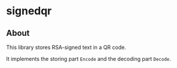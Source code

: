 # signedqr

## About

This library stores RSA-signed text in a QR code.

It implements the storing part `Encode` and the decoding part `Decode`.

